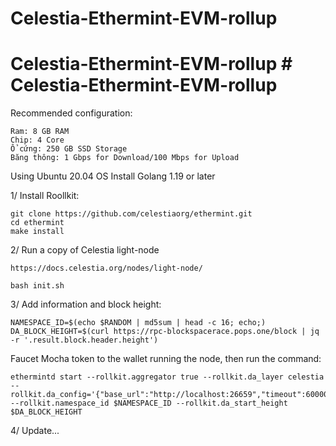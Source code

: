 # Celestia-Ethermint-EVM-rollup

# Celestia-Ethermint-EVM-rollup	# Celestia-Ethermint-EVM-rollup

Recommended configuration:

    Ram: 8 GB RAM
    Chip: 4 Core
    Ổ cứng: 250 GB SSD Storage
    Băng thông: 1 Gbps for Download/100 Mbps for Upload
Using Ubuntu 20.04 OS Install Golang 1.19 or later

1/ Install Roollkit:

    git clone https://github.com/celestiaorg/ethermint.git
    cd ethermint
    make install

2/ Run a copy of Celestia light-node

    https://docs.celestia.org/nodes/light-node/

    bash init.sh

3/ Add information and block height:

    NAMESPACE_ID=$(echo $RANDOM | md5sum | head -c 16; echo;)
    DA_BLOCK_HEIGHT=$(curl https://rpc-blockspacerace.pops.one/block | jq -r '.result.block.header.height')
Faucet Mocha token to the wallet running the node, then run the command:

    ethermintd start --rollkit.aggregator true --rollkit.da_layer celestia --rollkit.da_config='{"base_url":"http://localhost:26659","timeout":60000000000,"gas_limit":6000000,"fee":6000}' --rollkit.namespace_id $NAMESPACE_ID --rollkit.da_start_height $DA_BLOCK_HEIGHT 

4/ Update...
